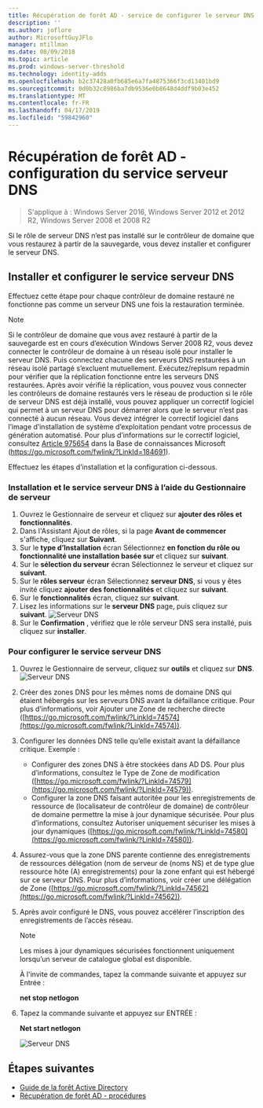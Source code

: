 ```yaml
---
title: Récupération de forêt AD - service de configurer le serveur DNS
description: ''
ms.author: joflore
author: MicrosoftGuyJFlo
manager: mtillman
ms.date: 08/09/2018
ms.topic: article
ms.prod: windows-server-threshold
ms.technology: identity-adds
ms.openlocfilehash: b2c37428a0fb685e6a7fa4875366f3cd13401bd9
ms.sourcegitcommit: 0d0b32c8986ba7db9536e0b8648d4ddf9b03e452
ms.translationtype: MT
ms.contentlocale: fr-FR
ms.lasthandoff: 04/17/2019
ms.locfileid: "59842960"
---
```

# <a name="ad-forest-recovery---configuring-the-dns-server-service"></a>Récupération de forêt AD - configuration du service serveur DNS

>S'applique à : Windows Server 2016, Windows Server 2012 et 2012 R2, Windows Server 2008 et 2008 R2

Si le rôle de serveur DNS n’est pas installé sur le contrôleur de domaine que vous restaurez à partir de la sauvegarde, vous devez installer et configurer le serveur DNS. 

## <a name="install-and-configure-the-dns-server-service"></a>Installer et configurer le service serveur DNS

Effectuez cette étape pour chaque contrôleur de domaine restauré ne fonctionne pas comme un serveur DNS une fois la restauration terminée. 

> [!NOTE]
> Si le contrôleur de domaine que vous avez restauré à partir de la sauvegarde est en cours d’exécution Windows Server 2008 R2, vous devez connecter le contrôleur de domaine à un réseau isolé pour installer le serveur DNS. Puis connectez chacune des serveurs DNS restaurées à un réseau isolé partagé s’excluent mutuellement. Exécutez/replsum repadmin pour vérifier que la réplication fonctionne entre les serveurs DNS restaurées. Après avoir vérifié la réplication, vous pouvez vous connecter les contrôleurs de domaine restaurés vers le réseau de production si le rôle de serveur DNS est déjà installé, vous pouvez appliquer un correctif logiciel qui permet à un serveur DNS pour démarrer alors que le serveur n’est pas connecté à aucun réseau. Vous devez intégrer le correctif logiciel dans l’image d’installation de système d’exploitation pendant votre processus de génération automatisé. Pour plus d’informations sur le correctif logiciel, consultez [Article 975654](https://go.microsoft.com/fwlink/?LinkId=184691) dans la Base de connaissances Microsoft (https://go.microsoft.com/fwlink/?LinkId=184691). 

Effectuez les étapes d’installation et la configuration ci-dessous.

### <a name="to-install-and-the-dns-server-service-using-server-manager"></a>Installation et le service serveur DNS à l’aide du Gestionnaire de serveur  

1. Ouvrez le Gestionnaire de serveur et cliquez sur **ajouter des rôles et fonctionnalités**. 
2. Dans l'Assistant Ajout de rôles, si la page **Avant de commencer** s'affiche, cliquez sur **Suivant**. 
3. Sur le **type d’Installation** écran Sélectionnez **en fonction du rôle ou fonctionnalité une installation basée sur** et cliquez sur **suivant**.
4. Sur le **sélection du serveur** écran Sélectionnez le serveur et cliquez sur **suivant**.
5. Sur le **rôles serveur** écran Sélectionnez **serveur DNS**, si vous y êtes invité cliquez **ajouter des fonctionnalités** et cliquez sur **suivant**.
6. Sur le **fonctionnalités** écran, cliquez sur **suivant**.
7. Lisez les informations sur le **serveur DNS** page, puis cliquez sur **suivant**.
   ![Serveur DNS](media/AD-Forest-Recovery-Configure-DNS/dns1.png)  
8. Sur le **Confirmation** , vérifiez que le rôle serveur DNS sera installé, puis cliquez sur **installer**. 

### <a name="to-configure-the-dns-server-service"></a>Pour configurer le service serveur DNS

1. Ouvrez le Gestionnaire de serveur, cliquez sur **outils** et cliquez sur **DNS**.
   ![Serveur DNS](media/AD-Forest-Recovery-Configure-DNS/dns2.png)
2. Créer des zones DNS pour les mêmes noms de domaine DNS qui étaient hébergés sur les serveurs DNS avant la défaillance critique. Pour plus d’informations, voir Ajouter une Zone de recherche directe ([https://go.microsoft.com/fwlink/?LinkId=74574](https://go.microsoft.com/fwlink/?LinkId=74574)).
3. Configurer les données DNS telle qu’elle existait avant la défaillance critique. Exemple :  

   - Configurer des zones DNS à être stockées dans AD DS. Pour plus d’informations, consultez le Type de Zone de modification ([https://go.microsoft.com/fwlink/?LinkId=74579](https://go.microsoft.com/fwlink/?LinkId=74579)).
   - Configurer la zone DNS faisant autoritée pour les enregistrements de ressource de (localisateur de contrôleur de domaine) de contrôleur de domaine permettre la mise à jour dynamique sécurisée. Pour plus d’informations, consultez Autoriser uniquement sécuriser les mises à jour dynamiques ([https://go.microsoft.com/fwlink/?LinkId=74580](https://go.microsoft.com/fwlink/?LinkId=74580)).

4. Assurez-vous que la zone DNS parente contienne des enregistrements de ressources délégation (nom de serveur de (noms NS) et de type glue ressource hôte (A) enregistrements) pour la zone enfant qui est hébergé sur ce serveur DNS. Pour plus d’informations, voir créer une délégation de Zone ([https://go.microsoft.com/fwlink/?LinkId=74562](https://go.microsoft.com/fwlink/?LinkId=74562)).
5. Après avoir configuré le DNS, vous pouvez accélérer l’inscription des enregistrements de l’accès réseau.

   > [!NOTE]
   > Les mises à jour dynamiques sécurisées fonctionnent uniquement lorsqu’un serveur de catalogue global est disponible. 

   À l'invite de commandes, tapez la commande suivante et appuyez sur Entrée :  

   **net stop netlogon**  

6. Tapez la commande suivante et appuyez sur ENTRÉE :  

   **Net start netlogon**  

   ![Serveur DNS](media/AD-Forest-Recovery-Configure-DNS/dns3.png)  

## <a name="next-steps"></a>Étapes suivantes

- [Guide de la forêt Active Directory](AD-Forest-Recovery-Guide.md)
- [Récupération de forêt AD - procédures](AD-Forest-Recovery-Procedures.md)
